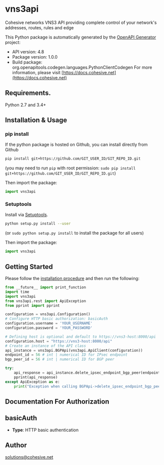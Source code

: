 # vns3api
Cohesive networks VNS3 API providing complete control of your network's addresses, routes, rules and edge

This Python package is automatically generated by the [OpenAPI Generator](https://openapi-generator.tech) project:

- API version: 4.8
- Package version: 1.0.0
- Build package: org.openapitools.codegen.languages.PythonClientCodegen
For more information, please visit [https://docs.cohesive.net](https://docs.cohesive.net)

## Requirements.

Python 2.7 and 3.4+

## Installation & Usage
### pip install

If the python package is hosted on Github, you can install directly from Github

```sh
pip install git+https://github.com/GIT_USER_ID/GIT_REPO_ID.git
```
(you may need to run `pip` with root permission: `sudo pip install git+https://github.com/GIT_USER_ID/GIT_REPO_ID.git`)

Then import the package:
```python
import vns3api 
```

### Setuptools

Install via [Setuptools](http://pypi.python.org/pypi/setuptools).

```sh
python setup.py install --user
```
(or `sudo python setup.py install` to install the package for all users)

Then import the package:
```python
import vns3api
```

## Getting Started

Please follow the [installation procedure](#installation--usage) and then run the following:

```python
from __future__ import print_function
import time
import vns3api
from vns3api.rest import ApiException
from pprint import pprint

configuration = vns3api.Configuration()
# Configure HTTP basic authorization: basicAuth
configuration.username = 'YOUR_USERNAME'
configuration.password = 'YOUR_PASSWORD'

# Defining host is optional and default to https://vns3-host:8000/api
configuration.host = "https://vns3-host:8000/api"
# Create an instance of the API class
api_instance = vns3api.BGPApi(vns3api.ApiClient(configuration))
endpoint_id = 56 # int | numerical ID for IPsec endpoint
bgp_peer_id = 56 # int | numerical ID for BGP peer

try:
    api_response = api_instance.delete_ipsec_endpoint_bgp_peer(endpoint_id, bgp_peer_id)
    pprint(api_response)
except ApiException as e:
    print("Exception when calling BGPApi->delete_ipsec_endpoint_bgp_peer: %s\n" % e)

```

## Documentation For Authorization


## basicAuth

- **Type**: HTTP basic authentication


## Author

solutions@cohesive.net


